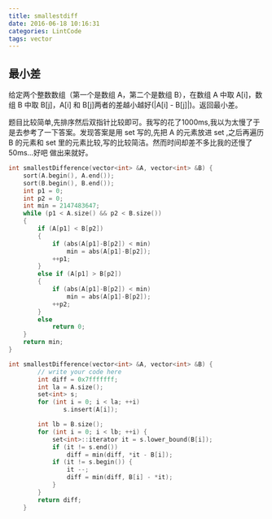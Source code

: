 ```yaml
---
title: smallestdiff
date: 2016-06-18 10:16:31
categories: LintCode
tags: vector
---
```


## 最小差

给定两个整数数组（第一个是数组 A，第二个是数组 B），在数组 A 中取 A[i]，数组 B 中取 B[j]，A[i] 和 B[j]两者的差越小越好(|A[i] - B[j]|)。返回最小差。

题目比较简单,先排序然后双指针比较即可。我写的花了1000ms,我以为太慢了于是去参考了一下答案。发现答案是用 set 写的,先把 A 的元素放进 set ,之后再遍历 B 的元素和 set 里的元素比较,写的比较简洁。然而时间却差不多比我的还慢了50ms...好吧 做出来就好。

```cpp
int smallestDifference(vector<int> &A, vector<int> &B) {
    sort(A.begin(), A.end());
    sort(B.begin(), B.end());
    int p1 = 0;
    int p2 = 0;
    int min = 2147483647;
    while (p1 < A.size() && p2 < B.size())
    {
        if (A[p1] < B[p2])
        {
            if (abs(A[p1]-B[p2]) < min)
                min = abs(A[p1]-B[p2]);
            ++p1;
        }
        else if (A[p1] > B[p2])
        {
            if (abs(A[p1]-B[p2]) < min)
                min = abs(A[p1]-B[p2]);
            ++p2;
        }
        else
            return 0;
    }
    return min;
}
```

```cpp
int smallestDifference(vector<int> &A, vector<int> &B) {
        // write your code here
        int diff = 0x7fffffff;
        int la = A.size();
        set<int> s;
        for (int i = 0; i < la; ++i)
               s.insert(A[i]);

        int lb = B.size();
        for (int i = 0; i < lb; ++i) {
            set<int>::iterator it = s.lower_bound(B[i]);
            if (it != s.end())
                diff = min(diff, *it - B[i]);
            if (it != s.begin()) {
                it --;
                diff = min(diff, B[i] - *it);
            }
        }
        return diff;
    }
```
